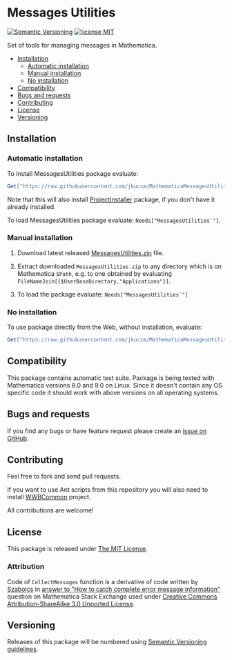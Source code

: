 # Messages Utilities
[![Semantic Versioning](http://img.shields.io/badge/SemVer-2.0.0-brightgreen.svg)](http://semver.org/spec/v2.0.0.html)
[![license MIT](http://img.shields.io/:license-MIT-blue.svg)](https://github.com/jkuczm/MathematicaMessagesUtilities/blob/master/LICENSE)


Set of tools for managing messages in Mathematica.


* [Installation](#installation)
    * [Automatic installation](#automatic-installation)
    * [Manual installation](#manual-installation)
    * [No installation](#no-installation)
* [Compatibility](#compatibility)
* [Bugs and requests](#bugs-and-requests)
* [Contributing](#contributing)
* [License](#license)
* [Versioning](#versioning)



## Installation


### Automatic installation

To install MessagesUtilities package evaluate:
```Mathematica
Get["https://raw.githubusercontent.com/jkuczm/MathematicaMessagesUtilities/master/BootstrapInstall.m"]
```

Note that this will also install
[ProjectInstaller](https://github.com/lshifr/ProjectInstaller) package, if you
don't have it already installed.

To load MessagesUtilities package evaluate: ``Needs["MessagesUtilities`"]``.


### Manual installation

1. Download latest released
   [MessagesUtilities.zip](https://github.com/jkuczm/MathematicaMessagesUtilities/releases/download/v0.1.0/MessagesUtilities.zip)
   file.

2. Extract downloaded `MessagesUtilities.zip` to any directory which is on
   Mathematica `$Path`, e.g. to one obtained by evaluating
   `FileNameJoin[{$UserBaseDirectory,"Applications"}]`.

3. To load the package evaluate: ``Needs["MessagesUtilities`"]``


### No installation

To use package directly from the Web, without installation, evaluate:
```Mathematica
Get["https://raw.githubusercontent.com/jkuczm/MathematicaMessagesUtilities/master/MessagesUtilities/MessagesUtilities.m"]
```



## Compatibility

This package contains automatic test suite. Package is being tested with
Mathematica versions 8.0 and 9.0 on Linux. Since it doesn't contain any OS
specific code it should work with above versions on all operating systems.



## Bugs and requests

If you find any bugs or have feature request please create an
[issue on GitHub](https://github.com/jkuczm/MathematicaMessagesUtilities/issues).



## Contributing

Feel free to fork and send pull requests.

If you want to use Ant scripts from this repository you will also need to
install [WWBCommon](https://github.com/jkuczm/WWBCommon) project.

All contributions are welcome!



## License

This package is released under
[The MIT License](https://github.com/jkuczm/MathematicaMessagesUtilities/blob/master/LICENSE).


### Attribution

Code of `CollectMessages` function is a derivative of code written by
[Szabolcs](http://mathematica.stackexchange.com/users/12) in
[answer to "How to catch complete error message information"](http://mathematica.stackexchange.com/questions/20367#answer-20371)
question on Mathematica Stack Exchange used under
[Creative Commons Attribution-ShareAlike 3.0 Unported License](http://creativecommons.org/licenses/by-sa/3.0/).



## Versioning

Releases of this package will be numbered using
[Semantic Versioning guidelines](http://semver.org/).

